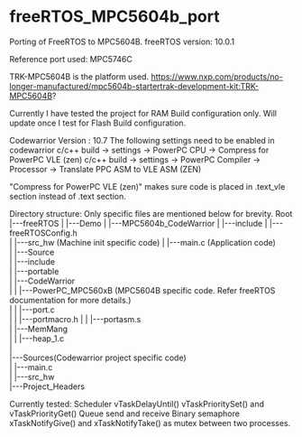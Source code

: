 # freeRTOS_MPC5604b_port
Porting of FreeRTOS to MPC5604B. 
freeRTOS version: 10.0.1

Reference port used:
MPC5746C

TRK-MPC5604B is the platform used.
https://www.nxp.com/products/no-longer-manufactured/mpc5604b-startertrak-development-kit:TRK-MPC5604B?
 
Currently I have tested the project for RAM Build configuration only. 
Will update once I test for Flash Build configuration. 

Codewarrior Version : 10.7 
The following settings need to be enabled in codewarrior
c/c++ build -> settings -> PowerPC CPU -> Compress for PowerPC VLE (zen)
c/c++ build -> settings -> PowerPC Compiler -> Processor -> Translate PPC ASM to VLE ASM (ZEN)

"Compress for PowerPC VLE (zen)" makes sure code is placed in .text_vle section instead of .text section. 


Directory structure:
Only specific files are mentioned below for brevity. 
Root                                                                             
  |---freeRTOS 
  |    |---Demo
  |		   |---MPC5604b_CodeWarrior
  |		   		|---include
  |    				|---freeRTOSConfig.h                                                      
  |				|---src_hw     (Machine init specific code)
  |				|---main.c 	   (Application code)                                                             
  |    |---Source                                                                
  |        |---include                                                           
  |             |---portable                                                     
  |                  |---CodeWarrior                                             
  |                  |    |---PowerPC_MPC560xB  (MPC5604B specific code. Refer freeRTOS documentation for more details.)                                
  |                  |         |---port.c                                        
  |                  |         |---portmacro.h 
  |					 |		   |---portasm.s                                  
  |                  |---MemMang                                                 
  |                  |    |---heap_1.c                                           
  |                                                                              
  |---Sources(Codewarrior project specific code)                                 
  |    |---main.c                                                                
  |    |---src_hw                  
  |---Project_Headers 
 
 
Currently tested:
Scheduler
vTaskDelayUntil()
vTaskPrioritySet() and vTaskPriorityGet()
Queue send and receive
Binary semaphore
xTaskNotifyGive() and xTaskNotifyTake() as mutex between two processes. 

                                                           
  